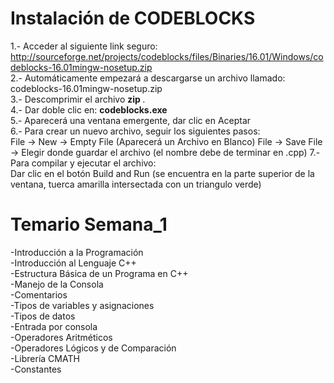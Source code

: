 # Instalación de CODEBLOCKS
1.- Acceder al siguiente link seguro: <br />
http://sourceforge.net/projects/codeblocks/files/Binaries/16.01/Windows/codeblocks-16.01mingw-nosetup.zip
<br />
2.- Automáticamente empezará a descargarse un archivo llamado: <br />
codeblocks-16.01mingw-nosetup.zip 
<br />
3.- Descomprimir el archivo <strong> zip </strong>. <br />
4.- Dar doble clic en: <strong>codeblocks.exe</strong><br />
5.- Aparecerá una ventana emergente, dar clic en Aceptar<br />
6.- Para crear un nuevo archivo, seguir los siguientes pasos: <br />
  File -> New -> Empty File (Aparecerá un Archivo en Blanco)
  File -> Save File -> Elegir donde guardar el archivo (el nombre debe de terminar en .cpp)
7.- Para compilar y ejecutar el archivo: <br />
  Dar clic en el botón Build and Run (se encuentra en la parte superior de la ventana, tuerca amarilla intersectada  con un triangulo verde)


# Temario Semana_1

-Introducción a la Programación<br />
-Introducción al Lenguaje C++<br />
-Estructura Básica de un Programa en C++<br />
-Manejo de la Consola<br />
-Comentarios<br />
-Tipos de variables y asignaciones<br />
-Tipos de datos<br />
-Entrada por consola<br />
-Operadores Aritméticos<br />
-Operadores Lógicos y de Comparación<br />
-Librería CMATH<br />
-Constantes<br />
